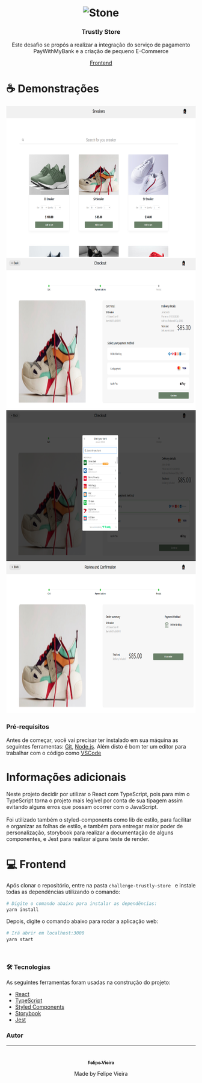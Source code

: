 <h1 align="center">
    <img alt="Stone" src="https://upload.wikimedia.org/wikipedia/commons/d/d5/Trustly-logo.png" width="200px" />
</h1>

<h3 align="center">
  Trustly Store
</h3>

<p align="center">Este desafio se propós a realizar a integração do serviço de pagamento PayWithMyBank e a criação de pequeno E-Commerce</p>

<p align="center">
  <a href="#computer-frontend">Frontend</a>
</p>

# :coffee: Demonstrações

<div>
  <p align="center">
    <img src="./.github/assets/catalog.png" height="400">
    <img src="./.github/assets/cart.png" height="400">
    <img src="./.github/assets/paywithmybank.png" height="400">
    <img src="./.github/assets/confirmation.png" height="400">
  </p>
</div>

### Pré-requisitos

Antes de começar, você vai precisar ter instalado em sua máquina as seguintes ferramentas:
[Git](https://git-scm.com), [Node.js](https://nodejs.org/en/).
Além disto é bom ter um editor para trabalhar com o código como [VSCode](https://code.visualstudio.com/)

# Informações adicionais

Neste projeto decidir por utilizar o React com TypeScript, pois para mim o TypeScript torna o projeto mais legível por conta de sua tipagem assim evitando alguns erros que possam ocorrer com o JavaScript. <br/><br/>
Foi utilizado também o styled-components como lib de estilo, para facilitar e organizar as folhas de estilo, e também para entregar maior poder de personalização, storybook para realizar a documentação de alguns componentes, e Jest para realizar alguns teste de render.

# :computer: Frontend

Após clonar o repositório, entre na pasta `challenge-trustly-store
` e instale todas as dependências utilizando o comando:

```bash
# Digite o comando abaixo para instalar as dependências:
yarn install
```

Depois, digite o comando abaixo para rodar a aplicação web:

```bash
# Irá abrir em localhost:3000
yarn start
```

<br>

### 🛠 Tecnologias

As seguintes ferramentas foram usadas na construção do projeto:

- [React](https://pt-br.reactjs.org/)
- [TypeScript](https://www.typescriptlang.org/)
- [Styled Components](https://styled-components.com/)
- [Storybook](https://storybook.js.org/)
- [Jest](https://jestjs.io/)

### Autor

---

<div align="center">
<a href="https://2lipe.netlify.app/" target="_blank">
 <img style="border-radius: 50%" src="https://avatars.githubusercontent.com/u/60102071?s=400&u=0ca749fcb9a2c7858c55c6f816cfb2e5c34f78a6&v=4" width="100px;" alt=""/>
 <br />
 <sub><b>Felipe Vieira</b></sub></a> <a href="https://2lipe.netlify.app/" target="_blank" title="Felipe Vieira"></a>

Made by Felipe Vieira

</div>
